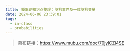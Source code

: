 ```yaml
---
title: 概率论知识点整理：随机事件及一维随机变量
date: 2024-06-06 23:39:01
tags:
  - in-class
  - probabilities
---
```


> 幕布链接：https://www.mubu.com/doc/70jylCZi4SE
